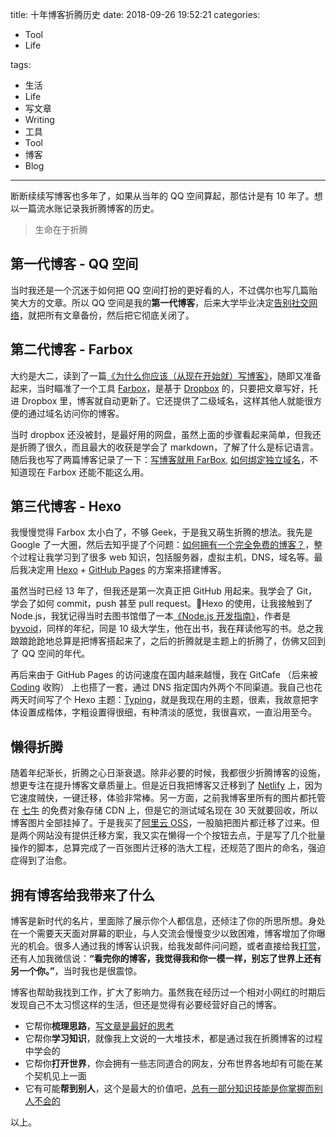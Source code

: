 title: 十年博客折腾历史
date: 2018-09-26 19:52:21
categories:

- Tool
- Life

tags:

- 生活
- Life
- 写文章
- Writing
- 工具
- Tool
- 博客
- Blog

---

断断续续写博客也多年了，如果从当年的 QQ 空间算起，那估计是有 10 年了。想以一篇流水账记录我折腾博客的历史。

> 生命在于折腾

## 第一代博客 - QQ 空间

当时我还是一个沉迷于如何把 QQ 空间打扮的更好看的人，不过偶尔也写几篇贻笑大方的文章。所以 QQ 空间是我的**第一代博客**，后来大学毕业决定[告别社交网络](https://geekplux.com/2014/08/02/farewell_social_network)，就把所有文章备份，然后把它彻底关闭了。

## 第二代博客 - Farbox

大约是大二，读到了一篇[《为什么你应该（从现在开始就）写博客》](http://mindhacks.cn/2009/02/15/why-you-should-start-blogging-now/)，随即又准备起来，当时瞄准了一个工具 [Farbox](http://www.farbox.com/)，是基于 [Dropbox](https://www.dropbox.com/) 的，只要把文章写好，托进 Dropbox 里，博客就自动更新了。它还提供了二级域名，这样其他人就能很方便的通过域名访问你的博客。

当时 dropbox 还没被封，是最好用的网盘，虽然上面的步骤看起来简单，但我还是折腾了很久，而且最大的收获是学会了 markdown，了解了什么是标记语言。随后我也写了两篇博客记录了一下：[写博客就用 FarBox](https://geekplux.com/2013/08/08/write_blog_by_farbox), [如何绑定独立域名](https://geekplux.com/2013/08/10/bind_domain)，不知道现在 Farbox 还能不能这么用。

## 第三代博客 - Hexo

我慢慢觉得 Farbox 太小白了，不够 Geek，于是我又萌生折腾的想法。我先是 Google 了一大圈，然后去知乎提了个问题：[如何拥有一个完全免费的博客？](https://www.zhihu.com/question/20688782)，整个过程让我学习到了很多 web 知识，包括服务器，虚拟主机，DNS，域名等。最后我决定用 [Hexo](https://hexo.io/zh-cn/) + [GitHub Pages](https://pages.github.com/) 的方案来搭建博客。

虽然当时已经 13 年了，但我还是第一次真正把 GitHub 用起来。我学会了 Git，学会了如何 commit，push 甚至 pull request。Hexo 的使用，让我接触到了 Node.js，我犹记得当时去图书馆借了一本[《Node.js 开发指南》](https://book.douban.com/subject/10789820/)，作者是 [byvoid](https://www.byvoid.com/)，同样的年纪，同是 10 级大学生，他在出书，我在拜读他写的书。总之我踉踉跄跄地总算是把博客搭起来了，之后的折腾就是主题上的折腾了，仿佛又回到了 QQ 空间的年代。

再后来由于 GitHub Pages 的访问速度在国内越来越慢，我在 GitCafe （后来被 [Coding](https://coding.net/) 收购） 上也搭了一套，通过 DNS 指定国内外两个不同渠道。我自己也花两天时间写了个 Hexo 主题：[Typing](https://github.com/geekplux/hexo-theme-typing)，就是我现在用的主题，很素，我故意把字体设置成楷体，字粗设置得很细，有种清淡的感觉，我很喜欢，一直沿用至今。

## 懒得折腾

随着年纪渐长，折腾之心日渐衰退。除非必要的时候，我都很少折腾博客的设施，想更专注在提升博客文章质量上。但是近日我把博客又迁移到了 [Netlify](https://www.netlify.com/) 上，因为它速度贼快，一键迁移，体验非常棒。另一方面，之前我博客里所有的图片都托管在 [七牛](https://www.qiniu.com/) 的免费对象存储 CDN 上，但是它的测试域名现在 30 天就要回收，所以博客图片全部挂掉了。于是我买了[阿里云 OSS](https://www.aliyun.com/product/oss)，一股脑把图片都迁移了过来。但是两个网站没有提供迁移方案，我又实在懒得一个个按钮去点，于是写了几个批量操作的脚本，总算完成了一百张图片迁移的浩大工程，还规范了图片的命名，强迫症得到了治愈。

## 拥有博客给我带来了什么

博客是新时代的名片，里面除了展示你个人都信息，还倾注了你的所思所想。身处在一个需要天天面对屏幕的职业，与人交流会慢慢变少以致困难，博客增加了你曝光的机会。很多人通过我的博客认识我，给我发邮件问问题，或者直接给我[打赏](https://donate.geekplux.com/)，还有人加我微信说：**“看完你的博客，我觉得我和你一模一样，别忘了世界上还有另一个你。”**，当时我也是很震惊。

博客也帮助我找到工作，扩大了影响力。虽然我在经历过一个相对小网红的时期后发现自己不太习惯这样的生活，但还是觉得有必要经营好自己的博客。

- 它帮你**梳理思路**，[写文章是最好的思考](https://geekplux.com/2015/10/27/why-those-who-write-great-articles-is-so-powerful)
- 它帮你**学习知识**，就像我上文说的一大堆技术，都是通过我在折腾博客的过程中学会的
- 它帮你**打开世界**，你会拥有一些志同道合的网友，分布世界各地却有可能在某个契机见上一面
- 它有可能**帮到别人**，这个是最大的价值吧，[总有一部分知识技能是你掌握而别人不会的](https://geekplux.com/2017/01/14/the-ways-to-get-information)

以上。
